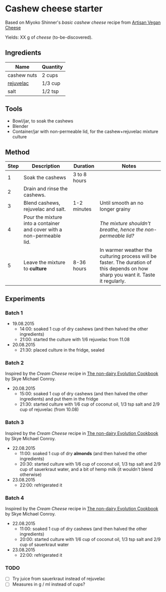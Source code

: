 # Cashew cheese starter

Based on Miyoko Shinner's *basic cashew cheese* recipe from [Artisan Vegan Cheese](https://www.google.co.uk/shopping/product/1524692933193564936)

Yields: XX g of *cheese* (to-be-discovered).

## Ingredients

Name | Quantity
---- | --------
cashew nuts | 2 cups 
[rejuvelac](../rejuvelac) | 1/3 cup
salt | 1/2 tsp

## Tools

* Bowl/jar, to soak the cashews
* Blender
* Container/jar with non-permeable lid, for the cashew+rejuvelac mixture culture

<!--* Cheese-cloth
* Cheese mould (or a strainer) 
* Bowl (large) for the brine
* Cloth to cover the brine bowl-->

## Method

Step 	| Description | Duration | Notes
---- 	| ----------- | -------- | ----- 
1		| Soak the cashews | 3 to 8 hours
2		| Drain and rinse the cashews. 
3 		| Blend cashews, rejuvelac and salt. | 1-2 minutes | Until smooth an no longer grainy
4 		| Pour the mixture into a container and cover with a non-permeable lid. | | *The mixture shouldn't breathe, hence the non-permeable lid?*
5		| Leave the mixture to **culture** | 8-36 hours | In warmer weather the culturing process will be faster. The duration of this depends on how sharp you want it. Taste it regularly.

<!-- 
7		| Line a mould with cheese-cloth | | *Dimensions?* 8		| In a pan, mix water + agar powder and whisk ||
9 		| Cover with a lid and simmer, until it bubbles. | 4-5 minutes | The mixture may seem to solidify after ~2 minutes. If you let it simmer over low heat for a couple more minutes it will liquify again and bubble away. <br><br>At this point it may be good to test squeezing the water out of the culture, before mixing in the melted agar
10		| Pour the liquified agar into the cashew+rejuvelac culture and combine
11		| Pour the mixture into the cheese-cloth lined mould/strainer | | It needs to breathe and lose the moist. *Maybe it doesn't need the container, just the cheese-cloth.*
12		| Refrigerate until hard | Several hours | *How many? How hard?* More than a day, and it was still moist (see notes below). *Maybe it doesn't need to stay in the fridge*
13		| In a large bowl, mix together water and salt (see [brine](#brine) quantities) | |
14		| Cut the cheese into a few pieces (eg 4) and place it in the brine | | 
15 	| Cover with a cloth and let sit. | *8 hours?*-->

## Experiments

### Batch 1

* 19.08.2015
	* 14:00: soaked 1 cup of dry cashews (and then halved the other ingredients)
	* 21:00: started the culture with 1/6 rejuvelac from 11.08
* 20.08.2015
	* 21:30: placed culture in the fridge, sealed 	
	
### Batch 2

Inspired by the *Cream Cheese* recipe in [The non-dairy Evolution Cookbook](https://www.google.co.uk/shopping/product/17828614656256450270) by Skye Michael Conroy.

* 20.08.2015
	* 15:00: soaked 1 cup of dry cashews (and then halved the other ingredients) and put them in the fridge
	* 21:30: started culture with 1/6 cup of coconut oil, 1/3 tsp salt and 2/9 cup of rejuvelac (from 10.08)
	
	
### Batch 3

Inspired by the *Cream Cheese* recipe in [The non-dairy Evolution Cookbook](https://www.google.co.uk/shopping/product/17828614656256450270) by Skye Michael Conroy.

* 22.08.2015
	* 11:00: soaked 1 cup of dry **almonds** (and then halved the other ingredients)
	* 20:30: started culture with 1/6 cup of coconut oil, 1/3 tsp salt and 2/9 cup of sauerkraut water, and a bit of hemp milk (it wouldn't blend otherwise)
* 23.08.2015	
	* 22:00: refrigerated it 
	
### Batch 4

Inspired by the *Cream Cheese* recipe in [The non-dairy Evolution Cookbook](https://www.google.co.uk/shopping/product/17828614656256450270) by Skye Michael Conroy.

* 22.08.2015
	* 11:00: soaked 1 cup of dry cashews (and then halved the other ingredients) 
	* 20:00: started culture with 1/6 cup of coconut oil, 1/3 tsp salt and 2/9 cup of sauerkraut water
* 23.08.2015	
	* 22:00: refrigerated it		





<!--* 09.08.2015
	* Used fresh quinoa rejuvelac (just drained from the sprouts)
	* The mixture came out a bit grainy and not as smooth as it could (due to blender not working well with small quantities)
	* Left to culture for ~30 hours (morning 09.08 - afternoon 10.08), average temperature ~26C
	![](culture-batch-01.jpg)
* 10.08.2015
	* After pouring the agar+cashew+rejuvelac mixture into a cloth-lined container, covered it with a non-permeable lid and placed it in the fridge (*temperature?*)  
	![](solidify-batch-01.jpg)
* 11.08.2015 
	* Kept in the fridge for ~20 hours, and it hadn't solidified. It was slightly harder than the day before, but still rather soft (say, like a ricotta) and moist. Probably because of the lid.
	* Removed the lid and placed it back in the fridge. 
* 12.08.2015 
	* After a day, the mixture has solidified a bit (although is not nearly as hard as traditional feta), so took it out of the fridge and into the brine	 
	* A few (~3) hours into the brine and the pieces were melting away, so took it out and place it in a container. Consistency: like a spread.
	* Experiment failed, it's nothing like feta, but the spread was decent (a little too tangy though).

### Batch 2

* 09.08.2015
	* Soaked cashews (2 cups, measured dry)
* 10.08.2015
	* Used refrigerated quinoa rejuvelac (one day in the fridge), and slightly more than a cup (~1.2 cups) to get the mixture smoother.
	* Left to culture for ~24 hours (morning 10.08 - morning 11.08), average temperature ~26C
* 11.08.2015
	* Placed the agar+cashew+rejuvelac mixture into a cloth-lined container and in the fridge (without lid)
	* After 6 hours in the fridge, flipped the cheese mould upside down and soaked up a bit of moisture with kitchen paper
	![](solidify-batch-02.jpg)
* 13.08.2015 
	* Still quite moist and not hard at all: if you tried to cut it it wouldn't keep its shape.
	* 16:00: changed the cheesecloth and placed it in the oven at ~40C, without container. The aim is to dry it up as much as possible, so it may take a few hours
	* **Moisture is a problem**. Possible solutions: 
		* squeezing the moisture out of the cashew+rejuvelac culture before mixing in the agar powder
		* activating the agar properly, see [this video](https://www.youtube.com/watch?v=oa8rA7hT5dc)
		* use a container that can let the cheese breathe (maybe on a slanted surface to let the liquid get away)
	* Left it in the oven for 5 hours: a slightly darker rind started to form and the whole thing was a bit more solid and dry. Tasted very tangy (too much rejuvelac?)
	![](oven-batch-02.jpg)
	* 21:30: wrapped it in new cheese-cloth and place it on a grid at room temperature (~26C)	
* 14.08.2015
	* 11:30 sprinkled salt flakes on the cheese-cloth to dry the moisture out
	![](salted-batch-02.jpg)
* 16.08.2015 
	* Getting harder but still quite tangy. A pinkish rind is growing on the outside, whilst the inside is white and drier.
	* 11:30: unwrapped it, sprinkled salt flakes on the side facing top, then wrapped in cheese-cloth, turned it upside down and sprinkled salt flakes on the cheese-cloth (side facing up)
* 19.08.2015
	* 14:00: had some in a pasta dish. The rind wouldn't melt, but the inside eventually would dissolve. Tastes still bit too tangy (*rajuvelacy* as we started to call it) 
* 20.08.2015
	* 11:00: transferred in the fridge (in a sealed box)--> 



### TODO

- [ ] Try juice from sauerkraut instead of rejuvelac
- [ ] Measures in g / ml instead of cups?

<!--
 See https://www.youtube.com/watch?v=7jS35hfiMHc
-->